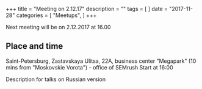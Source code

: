 +++
title = "Meeting on 2.12.17"
description = ""
tags = [
]
date = "2017-11-28"
categories = [
    "Meetups",
]
+++

Next meeting will be on 2.12.2017 at 16.00

<!--more-->

## Place and time
Saint-Petersburg, Zastavskaya Ulitsa, 22А, business center "Megapark" (10 mins from "Moskovskie Vorota") - office of SEMrush
Start at 16:00

Description for talks on Russian version

